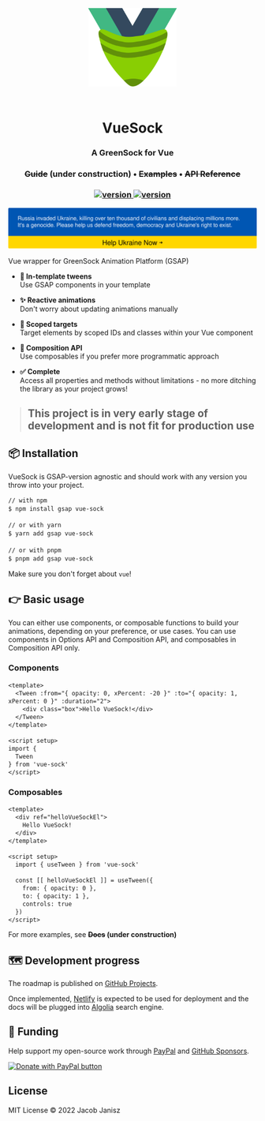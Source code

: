 <p align="center" style="margin: 4rem">
  <a href="https://github.com/" target="_blank" rel="noopener noreferrer">
    <img width="180" src="packages/docs/.vuepress/public/logo.svg" alt="VueSock logo">
  </a>
  <h1 align="center">VueSock</h1>
  <h3 align="center">A GreenSock for Vue</h3>
  <h3 align="center"><b><s>Guide</s> (under construction) • <s>Examples</s> • <s>API Reference</s></b></h3>
  <h3 align="center">
    <a href="https://www.npmjs.com/package/vue-sock">
      <img src="https://img.shields.io/npm/v/vue-sock?style=flat-square" alt="version" />
    </a>
    <a href="https://github.com/vshymanskyy/StandWithUkraine/blob/main/docs/README.md">
      <img src="https://raw.githubusercontent.com/JoJk0/StandWithUkraine/patch-1/badges/StandWithUkraineFlat.svg" alt="version" />
    </a>    
  </h3>
</p>

[![Stand With Ukraine](https://raw.githubusercontent.com/vshymanskyy/StandWithUkraine/main/banner2-direct.svg)](https://vshymanskyy.github.io/StandWithUkraine/)

Vue wrapper for GreenSock Animation Platform (GSAP)

- **🧮  In-template tweens** <br />
  Use GSAP components in your template

- **✨  Reactive animations** <br />
  Don't worry about updating animations manually

- **🎯  Scoped targets** <br />
  Target elements by scoped IDs and classes within your Vue component

- **🎼  Composition API** <br />
  Use composables if you prefer more programmatic approach

- **✅  Complete** <br />
  Access all properties and methods without limitations - no more ditching the library as your project grows!

> 
> ## **This project is in very early stage of development and is not fit for production use**
> 

## 📦 Installation
VueSock is GSAP-version agnostic and should work with any version you throw into your project. 

```sh
// with npm
$ npm install gsap vue-sock

// or with yarn
$ yarn add gsap vue-sock

// or with pnpm
$ pnpm add gsap vue-sock
```

Make sure you don't forget about `vue`!

## 👉 Basic usage
You can either use components, or composable functions to build your animations, depending on your preference, or use cases. You can use components in Options API and Composition API, and composables in Composition API only.

### Components
```vue
<template>
  <Tween :from="{ opacity: 0, xPercent: -20 }" :to="{ opacity: 1, xPercent: 0 }" :duration="2">
    <div class="box">Hello VueSock!</div>
  </Tween>
</template>

<script setup>
import {
  Tween
} from 'vue-sock'
</script>
```

### Composables
```vue
<template>
  <div ref="helloVueSockEl">
    Hello VueSock!
  </div>
</template>

<script setup>
  import { useTween } from 'vue-sock'

  const [[ helloVueSockEl ]] = useTween({ 
    from: { opacity: 0 }, 
    to: { opacity: 1 },
    controls: true
  })
</script>
```

For more examples, see **~~Docs~~ (under construction)**

## 🗺 Development progress
The roadmap is published on 
[GitHub Projects](https://github.com/users/JoJk0/projects/1).


Once implemented, [Netlify](https://www.netlify.com/) is expected to be used for deployment and the docs will be plugged into [Algolia](https://www.algolia.com/) search engine.

## 💖 Funding

Help support my open-source work through [PayPal](https://paypal.com) and [GitHub Sponsors](https://github.com/sponsors/JoJk0?o=esb).

<a href="https://www.paypal.com/donate/?hosted_button_id=MVYGX9EHYRN9W"><img src="https://pics.paypal.com/00/s/YTRmYmIzYjgtNDA5My00YzY5LWJmN2QtNmMyNTU2ZGUwOTYw/file.PNG" border="0" height="35" name="submit" title="PayPal - The safer, easier way to pay online!" alt="Donate with PayPal button" /></a>

## License
MIT License © 2022 Jacob Janisz